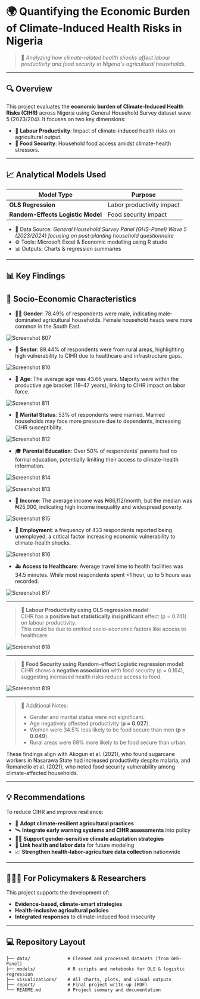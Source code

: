 # 🌍 Quantifying the Economic Burden of Climate-Induced Health Risks in Nigeria

> 🧪 *Analyzing how climate-related health shocks affect labour productivity and food security in Nigeria's agricultural households.*

---

## 🔍 Overview

This project evaluates the **economic burden of Climate-Induced Health Risks (CIHR)** across Nigeria using General Household Survey dataset wave 5 (2023/204). It focuses on two key dimensions:

- 🌾 **Labour Productivity**: Impact of climate-induced health risks on agricultural output.
- 🥣 **Food Security**: Household food access amidst climate-health stressors.

---

## 📈 Analytical Models Used

| Model Type                        | Purpose                                |
|----------------------------------|----------------------------------------|
| **OLS Regression**               | Labor productivity impact              |
| **Random-Effects Logistic Model**| Food security impact                   |

- 📁 Data Source: *General Household Survey Panel (GHS-Panel) Wave 5 (2023/2024) focusing on post-planting household questionnaire*  
- ⚙️ Tools: Microsoft Excel & Economic modelling using R studio 
- 📊 Outputs: Charts & regression summaries

---

## 📊 Key Findings 

## 🧍 Socio-Economic Characteristics

- 🧑‍🌾 **Gender**: 78.49% of respondents were male, indicating male-dominated agricultural households. Female household heads were more common in the South East.

  
![Screenshot 807](https://github.com/Lauren-Akhidenor/PROJECT-FILE-CIHR/raw/main/Screenshot%20(807).png)





- 🏡 **Sector**: 89.44% of respondents were from rural areas, highlighting high vulnerability to CIHR due to healthcare and infrastructure gaps.

![Screenshot 810](https://github.com/Lauren-Akhidenor/PROJECT-FILE-CIHR/raw/main/Screenshot%20(810).png)



- 📅 **Age**: The average age was 43.66 years. Majority were within the productive age bracket (18–47 years), linking to CIHR impact on labor force.

  
![Screenshot 811](https://github.com/Lauren-Akhidenor/PROJECT-FILE-CIHR/raw/main/Screenshot%20(811).png)





- 💍 **Marital Status**: 53% of respondents were married. Married households may face more pressure due to dependents, increasing CIHR susceptibility.


![Screenshot 812](https://github.com/Lauren-Akhidenor/PROJECT-FILE-CIHR/raw/main/Screenshot%20(812).png)





- 🎓 **Parental Education**: Over 50% of respondents’ parents had no formal education, potentially limiting their access to climate-health information.


![Screenshot 814](https://github.com/Lauren-Akhidenor/PROJECT-FILE-CIHR/raw/main/Screenshot%20(814).png)


![Screenshot 813](https://github.com/Lauren-Akhidenor/PROJECT-FILE-CIHR/raw/main/Screenshot%20(813).png)





- 💸 **Income**: The average income was ₦86,112/month, but the median was ₦25,000, indicating high income inequality and widespread poverty.


![Screenshot 815](https://github.com/Lauren-Akhidenor/PROJECT-FILE-CIHR/raw/main/Screenshot%20(815).png)





- 💼 **Employment**: a frequency of 433 respondents reported being unemployed, a critical factor increasing economic vulnerability to climate-health shocks.



![Screenshot 816](https://github.com/Lauren-Akhidenor/PROJECT-FILE-CIHR/raw/main/Screenshot%20(816).png)





- 🚑 **Access to Healthcare**: Average travel time to health facilities was 34.5 minutes. While most respondents spent <1 hour, up to 5 hours was recorded.


![Screenshot 817](https://github.com/Lauren-Akhidenor/PROJECT-FILE-CIHR/raw/main/Screenshot%20(817).png)





  ---

> 🔹 **Labour Productivity using OLS regression model**:  
> CIHR has a **positive but statistically insignificant** effect (p = 0.741) on labour productivity.  
> This could be due to omitted socio-economic factors like access to healthcare.



![Screenshot 818](https://github.com/Lauren-Akhidenor/PROJECT-FILE-CIHR/raw/main/Screenshot%20(818).png)


-----

> 🔹 **Food Security using Random-effect Logistic regression model**:  
> CIHR shows a **negative association** with food security (p = 0.164), suggesting increased health risks reduce access to food.  


![Screenshot 819](https://github.com/Lauren-Akhidenor/PROJECT-FILE-CIHR/raw/main/Screenshot%20(819).png)



-----

> 🔹 Additional Notes:
> - Gender and marital status were not significant.
> - Age negatively affected productivity (**p = 0.027**).
> - Women were 34.5% less likely to be food secure than men (**p = 0.049**).
> - Rural areas were 69% more likely to be food secure than urban.

These findings align with Akogun et al. (2021), who found sugarcane workers in Nasarawa State had increased productivity despite malaria, and Romanello et al. (2021), who noted food security vulnerability among climate-affected households.

---




## 💡 Recommendations 

To reduce CIHR and improve resilience:

- 🌱 **Adopt climate-resilient agricultural practices**
- 🛰️ **Integrate early warning systems and CIHR assessments** into policy
- 👩‍🌾 **Support gender-sensitive climate adaptation strategies**
- 🧮 **Link health and labor data** for future modeling
- 📈 **Strengthen health-labor-agriculture data collection** nationwide

---

## 👩🏽‍💻 For Policymakers & Researchers

This project supports the development of:
- **Evidence-based, climate-smart strategies**
- **Health-inclusive agricultural policies**
- **Integrated responses** to climate-induced food insecurity



---

## 💻 Repository Layout

```text
├── data/              # Cleaned and processed datasets (from GHS-Panel)
├── models/            # R scripts and notebooks for OLS & logistic regression
├── visualizations/    # All charts, plots, and visual outputs
├── report/            # Final project write-up (PDF)
└── README.md          # Project summary and documentation


